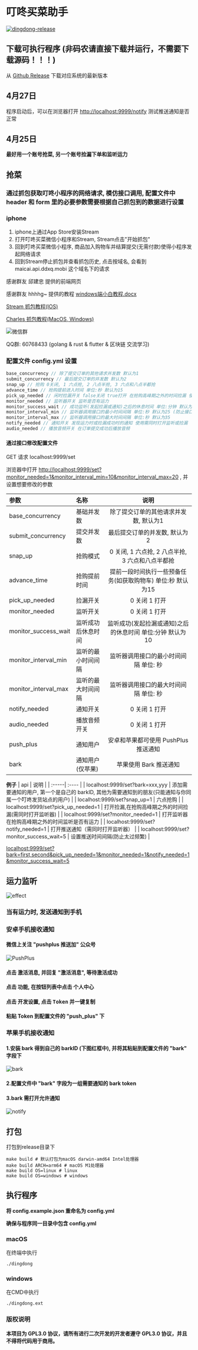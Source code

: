 # 叮咚买菜助手

[![dingdong-release](https://github.com/gelove/dingdong/actions/workflows/go.yml/badge.svg)](https://github.com/gelove/dingdong/actions/workflows/go.yml)

## 下载可执行程序 (非码农请直接下载并运行，不需要下载源码！！！)

从 [Github Release](https://github.com/gelove/dingdong/releases) 下载对应系统的最新版本

## 4月27日

程序启动后，可以在浏览器打开 <http://localhost:9999/notify> 测试推送通知是否正常

## 4月25日

**最好用一个账号抢菜, 另一个账号捡漏下单和监听运力**

## 抢菜

### 通过抓包获取叮咚小程序的网络请求, 模仿接口调用, 配置文件中 header 和 form 里的必要参数需要根据自己抓包到的数据进行设置

### iphone

1. iphone上通过App Store安装Stream
2. 打开叮咚买菜微信小程序和Stream, Stream点击"开始抓包"
3. 回到叮咚买菜微信小程序, 商品加入购物车并结算提交(无需付款)使得小程序发起网络请求
4. 回到Stream停止抓包并查看抓包历史, 点击按域名, 会看到 maicai.api.ddxq.mobi 这个域名下的请求

感谢群友 邱建忠 提供的前端网页

感谢群友 hhhhg~ 提供的教程 <a href="/assets/doc/windows端小白教程.docx" target="_blank">windows端小白教程.docx</a>

[Stream 抓包教程(IOS)](https://www.jianshu.com/p/8a0fe2500f24)

[Charles 抓包教程(MacOS, Windows)](https://www.jianshu.com/p/ff85b3dac157)

![微信群](https://github.com/gelove/dingdong/blob/main/assets/image/wechat.jpeg)

QQ群: 60768433 (golang & rust & flutter & 区块链 交流学习)

### 配置文件 config.yml 设置

```js
base_concurrency // 除了提交订单的其他请求并发数 默认为1
submit_concurrency // 最后提交订单的并发数 默认为2
snap_up // 抢购 0关闭, 1 六点抢, 2 八点半抢, 3 六点和八点半都抢
advance_time // 抢购提前进入时间 单位:秒 默认为15
pick_up_needed // 闲时捡漏开关 false关闭 true打开 在抢购高峰期之外的时间捡漏 使用时需同时打开监听器
monitor_needed // 监听器开关 监听是否有运力
monitor_success_wait // 成功监听(发起捡漏或通知)之后的休息时间 单位:分钟 默认为10
monitor_interval_min // 监听器调用接口的最小时间间隔 单位:秒 默认为25 (防止接口调用过于频繁, 被叮咚风控)
monitor_interval_max // 监听器调用接口的最大时间间隔 单位:秒 默认为35
notify_needed // 通知开关 发现运力时或捡漏成功时的通知 使用需同时打开监听或捡漏
audio_needed // 播放音频开关 在订单提交成功后播放音频
```

#### 通过接口修改配置文件

GET 请求 localhost:9999/set

浏览器中打开 <http://localhost:9999/set?monitor_needed=1&monitor_interval_min=10&monitor_interval_max=20> , 并设置想要修改的参数

| 参数                    | 名称        |                说明                 |
|:----------------------|:----------|:---------------------------------:|
| base_concurrency      | 基础并发数     |       除了提交订单的其他请求并发数, 默认为1        |
| submit_concurrency    | 提交并发数     |         最后提交订单的并发数, 默认为2          |
| snap_up               | 抢购模式      |  0 关闭, 1 六点抢, 2 八点半抢, 3 六点和八点半都抢  |
| advance_time          | 抢购提前时间    | 提前一段时间执行一些预备任务(如获取购物车) 单位:秒 默认为15 |
| pick_up_needed        | 捡漏开关      |             0 关闭 1 打开             |
| monitor_needed        | 监听开关      |             0 关闭 1 打开             |
| monitor_success_wait  | 监听成功后休息时间 | 监听成功(发起捡漏或通知)之后的休息时间 单位:分钟 默认为10  |
| monitor_interval_min  | 监听的最小时间间隔 |       监听器调用接口的最小时间间隔 单位: 秒        |
| monitor_interval_max  | 监听的最大时间间隔 |       监听器调用接口的最大时间间隔 单位: 秒        |
| notify_needed         | 通知开关      |             0 关闭 1 打开             |
| audio_needed          | 播放音频开关    |             0 关闭 1 打开             |
| push_plus             | 通知用户      |      安卓和苹果都可使用 PushPlus 推送通知      |
| bark                  | 通知用户(仅苹果) |          苹果使用 Bark 推送通知           |

**例子**
| api | 说明 |
| :-----| :---- |
| localhost:9999/set?bark=xxx,yyy | 添加需要通知的用户, 第一个是自己的 barkID, 其他为需要通知到的朋友(只能通知与你同属一个叮咚发货站点的用户) |
| localhost:9999/set?snap_up=1 | 六点抢购 |
| localhost:9999/set?pick_up_needed=1 | 打开捡漏,在抢购高峰期之外的时间捡漏(需同时打开监听器) |
| localhost:9999/set?monitor_needed=1 | 打开监听器 在抢购高峰期之外的时间监听是否有运力 |
| localhost:9999/set?notify_needed=1 | 打开推送通知（需同时打开监听器） |
| localhost:9999/set?monitor_success_wait=5 | 设置推送时间间隔(防止太过频繁) |

<localhost:9999/set?bark=first,second&pick_up_needed=1&monitor_needed=1&notify_needed=1&monitor_success_wait=5>

## 运力监听

![effect](https://github.com/gelove/dingdong/blob/main/assets/image/effect.jpeg)

### 当有运力时, 发送通知到手机

### 安卓手机接收通知

#### 微信上关注 "pushplus 推送加" 公众号

![PushPlus](https://github.com/gelove/dingdong/blob/main/assets/image/PushPlus.jpeg)

#### 点击 <kbd>激活消息</kbd>, 并回复 "激活消息", 等待激活成功

#### 点击 <kbd>功能</kbd>, 在按钮列表中点击 <kbd>个人中心</kbd>

#### 点击 <kbd>开发设置</kbd>, 点击 <kbd>Token</kbd> 并一键复制

#### 粘贴 Token 到配置文件的 "push_plus" 下

### 苹果手机接收通知

#### 1.安装 bark 得到自己的 barkID (下图红框中), 并将其粘贴到配置文件的 "bark" 字段下

![bark](https://github.com/gelove/dingdong/blob/main/assets/image/user.jpeg)

#### 2.配置文件中 "bark" 字段为一组需要通知的 bark token

#### 3.bark 需打开允许通知

![notify](https://github.com/gelove/dingdong/blob/main/assets/image/notify.jpeg)

## 打包

打包到release目录下

```shell
make build # 默认打包为macOS darwin-amd64 Intel处理器
make build ARCH=arm64 # macOS M1处理器
make build OS=linux # linux
make build OS=windows # windows
```

## 执行程序

**将 config.example.json 重命名为 config.yml**

**确保与程序同一目录中包含 config.yml**

### macOS

在终端中执行

```ssh
./dingdong
```

### windows

在CMD中执行

```ssh
./dingdong.ext
```

### 版权说明

**本项目为 GPL3.0 协议，请所有进行二次开发的开发者遵守 GPL3.0 协议，并且不得将代码用于商用。**

